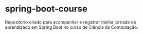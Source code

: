 # spring-boot-course
Repositório criado para acompanhar e registrar minha jornada de aprendizado em Spring Boot no curso de Ciência da Computação.
